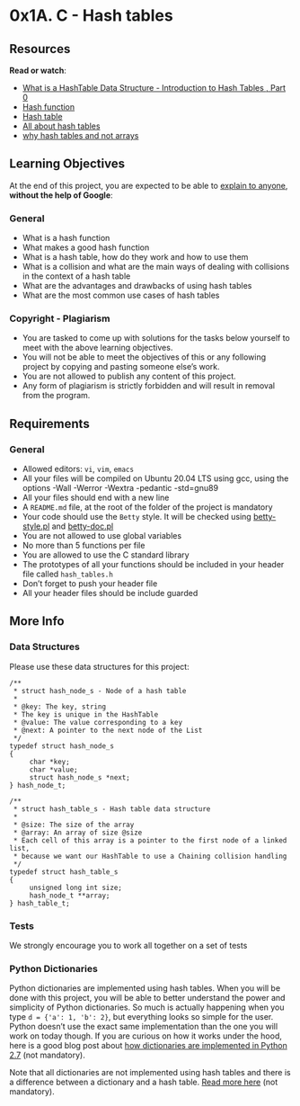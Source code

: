 # 0x1A. C - Hash tables

 <h2>Resources</h2>

<p><strong>Read or watch</strong>:</p>

<ul>
<li><a href="/rltoken/IQVfdxJlS6jhAgcuUoCseg" title="What is a HashTable Data Structure - Introduction to Hash Tables , Part 0" target="_blank">What is a HashTable Data Structure - Introduction to Hash Tables , Part 0</a> </li>
<li><a href="/rltoken/ZKpRI_FxOxAz80Onpfy0Ew" title="Hash function" target="_blank">Hash function</a> </li>
<li><a href="/rltoken/mxjKpEfAw3E5B8S3inPuHQ" title="Hash table" target="_blank">Hash table</a> </li>
<li><a href="/rltoken/3RwwAqmpGJpMiBa7BE9fAQ" title="All about hash tables" target="_blank">All about hash tables</a></li>
<li><a href="/rltoken/OgO7uga3PIaCTMtTzYCY3g" title="why hash tables and not arrays" target="_blank">why hash tables and not arrays</a></li>
</ul>

<h2>Learning Objectives</h2>

<p>At the end of this project, you are expected to be able to <a href="/rltoken/fLjDjjaCL1oE-WJcDPpmFg" title="explain to anyone" target="_blank">explain to anyone</a>, <strong>without the help of Google</strong>:</p>

<h3>General</h3>

<ul>
<li>What is a hash function</li>
<li>What makes a good hash function</li>
<li>What is a hash table, how do they work and how to use them</li>
<li>What is a collision and what are the main ways of dealing with collisions in the context of a hash table</li>
<li>What are the advantages and drawbacks of using hash tables</li>
<li>What are the most common use cases of hash tables</li>
</ul>

<h3>Copyright - Plagiarism</h3>

<ul>
<li>You are tasked to come up with solutions for the tasks below yourself to meet with the above learning objectives.</li>
<li>You will not be able to meet the objectives of this or any following project by copying and pasting someone else&rsquo;s work. </li>
<li>You are not allowed to publish any content of this project.</li>
<li>Any form of plagiarism is strictly forbidden and will result in removal from the program.</li>
</ul>

<h2>Requirements</h2>

<h3>General</h3>

<ul>
<li>Allowed editors: <code>vi</code>, <code>vim</code>, <code>emacs</code></li>
<li>All your files will be compiled on Ubuntu 20.04 LTS using gcc, using the options -Wall -Werror -Wextra -pedantic -std=gnu89</li>
<li>All your files should end with a new line</li>
<li>A <code>README.md</code> file, at the root of the folder of the project is mandatory</li>
<li>Your code should use the <code>Betty</code> style. It will be checked using <a href="https://github.com/alx-tools/Betty/blob/master/betty-style.pl" title="betty-style.pl" target="_blank">betty-style.pl</a> and <a href="https://github.com/alx-tools/Betty/blob/master/betty-doc.pl" title="betty-doc.pl" target="_blank">betty-doc.pl</a></li>
<li>You are not allowed to use global variables</li>
<li>No more than 5 functions per file</li>
<li>You are allowed to use the C standard library</li>
<li>The prototypes of all your functions should be included in your header file called <code>hash_tables.h</code></li>
<li>Don&rsquo;t forget to push your header file</li>
<li>All your header files should be include guarded</li>
</ul>

<h2>More Info</h2>

<h3>Data Structures</h3>

<p>Please use these data structures for this project:</p>

<pre><code>/**
 * struct hash_node_s - Node of a hash table
 *
 * @key: The key, string
 * The key is unique in the HashTable
 * @value: The value corresponding to a key
 * @next: A pointer to the next node of the List
 */
typedef struct hash_node_s
{
     char *key;
     char *value;
     struct hash_node_s *next;
} hash_node_t;

/**
 * struct hash_table_s - Hash table data structure
 *
 * @size: The size of the array
 * @array: An array of size @size
 * Each cell of this array is a pointer to the first node of a linked list,
 * because we want our HashTable to use a Chaining collision handling
 */
typedef struct hash_table_s
{
     unsigned long int size;
     hash_node_t **array;
} hash_table_t;
</code></pre>

<h3>Tests</h3>

<p>We strongly encourage you to work all together on a set of tests</p>

<h3>Python Dictionaries</h3>

<p>Python dictionaries are implemented using hash tables. When you will be done with this project, you will be able to better understand the power and simplicity of Python dictionaries. So much is actually happening when you type <code>d = {&#39;a&#39;: 1, &#39;b&#39;: 2}</code>, but everything looks so simple for the user. Python doesn&rsquo;t use the exact same implementation than the one you will work on today though. If you are curious on how it works under the hood, here is a good blog post about <a href="/rltoken/hKhDFfKKcxdM9U8GZVPOHQ" title="how dictionaries are implemented in Python 2.7" target="_blank">how dictionaries are implemented in Python 2.7</a> (not mandatory).</p>

<p>Note that all dictionaries are not implemented using hash tables and there is a difference between a dictionary and a hash table. <a href="/rltoken/6wE80OFPwL-As1zGh2iMFg" title="Read more here" target="_blank">Read more here</a> (not mandatory).</p>

  </div>
</div>


